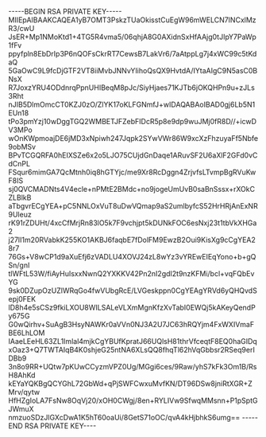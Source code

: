 -----BEGIN RSA PRIVATE KEY-----
MIIEpAIBAAKCAQEA1yB7OMT3PskzTUaOkisstCuEgW96mWELCN7INCxlMzR3/cwU
JsER+Mp1NMoKtd1+4TG5R4vma5/06qhjA8G0AXidnSxHfAAjg0tJIpY7PaWp1fFv
ppyfpln8EbDrIp3P6nQOFsCkrRT7CewsB7LakVr6/7aAtppLg7j4xWC99c5tKdaQ
5GaOwC9L9fcDjGTF2VT8iiMvbJNNvYIihoQsQX9HvtdA/IYtaAIgC9N5asC0BNsX
R7JoxzYRU4ODdnrqPpnUHIBeqM8pJc/SiyHjaes71KJTb6jOKQHPn9u+zJLs3Rht
nJIB5DlmOmcCT0KZJ0zO/ZlYK17oKLFGNmfJ+wIDAQABAoIBAD0gj6Lb5N1EUn18
tPo3pmYzj10wDggTGQ2WMBETJFZebFIDcR5p8e9dp9wuJMj0fR8D//+icwDV3MPo
wOnKWpmoajDE6jMD3xNpiwh247Jqpk2SYwVWr86W9xcXzFhzuyaFf5Nbfe9obMSv
BPvTCGQRFA0hEIXSZe6x2o5LJO75CUjdGnDaqe1ARuvSF2U6aXlF2GFd0vCdCnPL
FSqur6mimGA7QcMtnh0iq8hGTYjc/me9Xr8RcDggn4ZrjvfsLTvmpBgRVuKwF8IS
sj0QVCMADNts4V4ecle+nPMtE2BMdc+no9jogeUmUvB0saBnSssx+rXOkCZLBlkB
aTbgvrECgYEA+pC5NNLOxVuT8uDwVQmap9aS2umlbyfcS52HrHRjAnExNR9Uleuz
rK91rZDUHt/4xcCfMrjRn83lO5k7F9vchjpt5kDUNkFOC6esNxj23t1tbVkXHGa2
j27lI1m20RVabkK255KO1AKBJ6faqbE7fDolFM9EwzB2Oui9KisXg9cCgYEA28r7
76Gs+V8wCP1d9aXuEfj6zVADLU4XOVJ24zL8wYz3vYREwEIEqYono+b+gQSn/gnI
tlWFtL53W/fiAyHuIsxxNwnQ2YXKKV42Pn2nI2gdI2t9nzKFMi/bcl+vqFQbEvYG
9sk0DZupOzUZlWRqGo4fwVUbgRcE/LVGeskppn0CgYEAgYRVd6yQHQvdSepj0FEK
lD8h4e5sCSz9fkiLXOU8WILSALeVLXmMgnKfzXvTabI0EWQj5kAKeyQendPy675G
G0wQirhv+SuAgB3HsyNAWKr0aVVn0NJ3A2U7JC63hRQYjm4FxWXIVmaFBE6LhLOM
IAaeLEeHL63ZL1Imlal4mjkCgYBUfKpratJ66UQlsH81thrVfceqtF8EQ0haGIDq
xOaz3+Q7TWTAIqB4K0shjeG25ntNA6XLsQQ8fhqTl62hVqGbbsr2RSeq9erIDBb9
3n8o9RR+UQtw7pKUwCCyzmVPZ0Ug/MGgi6ces/9Raw/yhS7kFk3Om1B/RsH8AhKd
kEYaYQKBgQCYGhL72GbWd+qPjSWFCwxuMvfKN/DT96DSw8jniRtXGR+ZMrv/qytw
HfHZgIoLA7FsNw8OqVj20/xOH0CWgj/8en+RYLIVw9SfwqMMsnn+P1pSptGJWmuX
nmzuoSDzJlGXcDwA1K5hT60oaUi/8GetS71oOC/qvA4kHjbhkS6umg==
-----END RSA PRIVATE KEY----